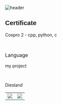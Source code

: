  ![header](https://capsule-render.vercel.app/api?type=waving&color=white&fontColor=black&text=MY_INFO&fontSize=25)
     <h2 style="font-family: Impact, Haettenschweiler, 'Arial Narrow Bold', sans-serif;">Certificate</h2>
   <p> 
	<!-- 	<p><img src="https://docs.microsoft.com/ko-kr/media/learn/certification/badges/mta-badge.svg"/>  -->
	Cospro 2 - cpp, python, c 
   </p>
    <br>
    <p style="font-style: normal; font-size: medium;">Language</p>
    <table>
	<tr style="border: none;"> 
		<td><img src="https://img.shields.io/badge/C-A8B9CC?style=flat-square&logo=C&logoColor=white"/></a></td> 
		<td><img src="https://img.shields.io/badge/C++-00599C?style=flat-square&logo=CPP&logoColor=white"/></a></td> 
	</tr>
	<p>my project</p>
	<br>
	<p>Diesland</p>
    </table>
